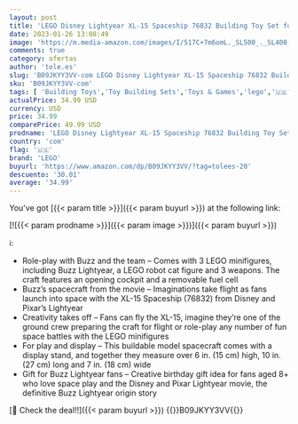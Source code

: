```yaml
---
layout: post
title: 'LEGO Disney Lightyear XL-15 Spaceship 76832 Building Toy Set for Kids  Boys  and Girls Ages 8+  497 Pieces '
date: 2023-01-26 13:08:49
image: 'https://m.media-amazon.com/images/I/517C+7m6omL._SL500_._SL400_.jpg'
comments: true
category: ofertas
author: 'tole.es'
slug: 'B09JKYY3VV-com LEGO Disney Lightyear XL-15 Spaceship 76832 Building Toy...'
sku: 'B09JKYY3VV-com'
tags: [ 'Building Toys','Toy Building Sets','Toys & Games','lego','🇺🇸', ]
actualPrice: 34.99 USD
currency: USD
price: 34.99
comparePrice: 49.99 USD
prodname: 'LEGO Disney Lightyear XL-15 Spaceship 76832 Building Toy Set for Kids  Boys  and Girls Ages 8+  497 Pieces '
country: 'com'
flag: '🇺🇸'
brand: 'LEGO'
buyurl: 'https://www.amazon.com/dp/B09JKYY3VV/?tag=tolees-20'
descuento: '30.01'
average: '34.99'
---
```


You've got [{{< param title >}}]({{< param buyurl >}}) at the following link:

[![{{< param prodname >}}]({{< param image >}})]({{< param buyurl >}})

ℹ️:

- Role-play with Buzz and the team – Comes with 3 LEGO minifigures, including Buzz Lightyear, a LEGO robot cat figure and 3 weapons. The craft features an opening cockpit and a removable fuel cell 
- Buzz’s spacecraft from the movie – Imaginations take flight as fans launch into space with the XL-15 Spaceship (76832) from Disney and Pixar’s Lightyear 
- Creativity takes off – Fans can fly the XL-15, imagine they’re one of the ground crew preparing the craft for flight or role-play any number of fun space battles with the LEGO minifigures
- For play and display – This buildable model spacecraft comes with a display stand, and together they measure over 6 in. (15 cm) high, 10 in. (27 cm) long and 7 in. (18 cm) wide
- Gift for Buzz Lightyear fans – Creative birthday gift idea for fans aged 8+ who love space play and the Disney and Pixar Lightyear movie, the definitive Buzz Lightyear origin story 

[🛒 Check the deal!!]({{< param buyurl >}})
{{<world>}}B09JKYY3VV{{</world>}}
